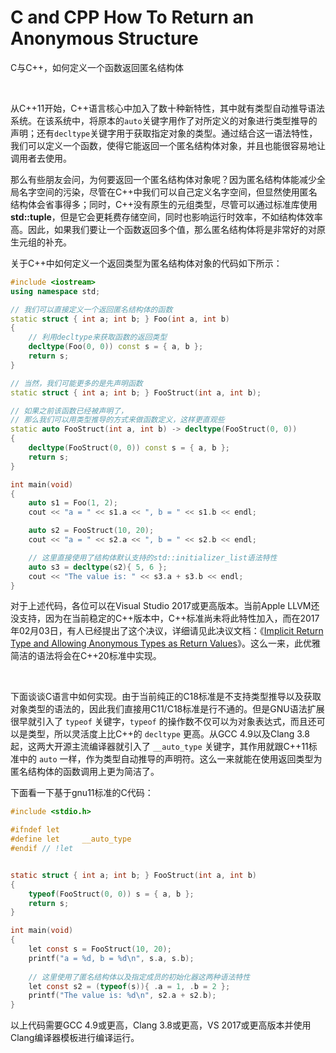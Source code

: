 # C and CPP How To Return an Anonymous Structure
C与C++，如何定义一个函数返回匿名结构体

<br />

从C++11开始，C++语言核心中加入了数十种新特性，其中就有类型自动推导语法系统。在该系统中，将原本的`auto`关键字用作了对所定义的对象进行类型推导的声明；还有`decltype`关键字用于获取指定对象的类型。通过结合这一语法特性，我们可以定义一个函数，使得它能返回一个匿名结构体对象，并且也能很容易地让调用者去使用。

那么有些朋友会问，为何要返回一个匿名结构体对象呢？因为匿名结构体能减少全局名字空间的污染，尽管在C++中我们可以自己定义名字空间，但显然使用匿名结构体会省事得多；同时，C++没有原生的元组类型，尽管可以通过标准库使用 **std::tuple**，但是它会更耗费存储空间，同时也影响运行时效率，不如结构体效率高。因此，如果我们要让一个函数返回多个值，那么匿名结构体将是非常好的对原生元组的补充。

关于C++中如何定义一个返回类型为匿名结构体对象的代码如下所示：

```cpp
#include <iostream>
using namespace std;

// 我们可以直接定义一个返回匿名结构体的函数
static struct { int a; int b; } Foo(int a, int b)
{
    // 利用decltype来获取函数的返回类型
    decltype(Foo(0, 0)) const s = { a, b };
    return s;
}

// 当然，我们可能更多的是先声明函数
static struct { int a; int b; } FooStruct(int a, int b);

// 如果之前该函数已经被声明了，
// 那么我们可以用类型推导的方式来做函数定义，这样更直观些
static auto FooStruct(int a, int b) -> decltype(FooStruct(0, 0))
{
    decltype(FooStruct(0, 0)) const s = { a, b };
    return s;
}

int main(void)
{
    auto s1 = Foo(1, 2);
    cout << "a = " << s1.a << ", b = " << s1.b << endl;

    auto s2 = FooStruct(10, 20);
    cout << "a = " << s2.a << ", b = " << s2.b << endl;

    // 这里直接使用了结构体默认支持的std::initializer_list语法特性
    auto s3 = decltype(s2){ 5, 6 };
    cout << "The value is: " << s3.a + s3.b << endl;
}
```

对于上述代码，各位可以在Visual Studio 2017或更高版本。当前Apple LLVM还没支持，因为在当前稳定的C++版本中，C++标准尚未将此特性加入，而在2017年02月03日，有人已经提出了这个决议，详细请见此决议文档：《[Implicit Return Type and Allowing Anonymous Types as Return Values](http://www.open-std.org/jtc1/sc22/wg21/docs/papers/2017/p0536r0.html)》。这么一来，此优雅简洁的语法将会在C++20标准中实现。

<br />

下面谈谈C语言中如何实现。由于当前纯正的C18标准是不支持类型推导以及获取对象类型的语法的，因此我们直接用C11/C18标准是行不通的。但是GNU语法扩展很早就引入了 `typeof` 关键字，`typeof` 的操作数不仅可以为对象表达式，而且还可以是类型，所以灵活度上比C++的 `decltype` 更高。从GCC 4.9以及Clang 3.8起，这两大开源主流编译器就引入了 `__auto_type` 关键字，其作用就跟C++11标准中的 `auto` 一样，作为类型自动推导的声明符。这么一来就能在使用返回类型为匿名结构体的函数调用上更为简洁了。

下面看一下基于gnu11标准的C代码：

```c
#include <stdio.h>

#ifndef let
#define let     __auto_type
#endif // !let


static struct { int a; int b; } FooStruct(int a, int b)
{
    typeof(FooStruct(0, 0)) s = { a, b };
    return s;
}

int main(void)
{
    let const s = FooStruct(10, 20);
    printf("a = %d, b = %d\n", s.a, s.b);
    
    // 这里使用了匿名结构体以及指定成员的初始化器这两种语法特性
    let const s2 = (typeof(s)){ .a = 1, .b = 2 };
    printf("The value is: %d\n", s2.a + s2.b);
}
```

以上代码需要GCC 4.9或更高，Clang 3.8或更高，VS 2017或更高版本并使用Clang编译器模板进行编译运行。


